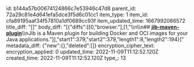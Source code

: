 id: b144a57b00674124866c7e53946c47d8
parent_id: 72a29c81e4d641efa5dce3f5d6c01cc1
item_type: 1
item_id: cfa89195aaf34f57810a1df0689cc93f
item_updated_time: 1667992066572
title_diff: "[]"
body_diff: "[{\"diffs\":[[0,\"browser.\"],[1,\"\\\n\\\n## [**jib-maven-plugin**](https://github.com/GoogleContainerTools/jib/tree/master/jib-maven-plugin)\\\nJib is a Maven plugin for building Docker and OCI images for your Java applications.\"]],\"start1\":379,\"start2\":379,\"length1\":8,\"length2\":194}]"
metadata_diff: {"new":{},"deleted":[]}
encryption_cipher_text: 
encryption_applied: 0
updated_time: 2022-11-09T11:12:52.120Z
created_time: 2022-11-09T11:12:52.120Z
type_: 13